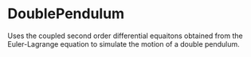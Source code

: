 # DoublePendulum
Uses the coupled second order differential equaitons obtained from the Euler-Lagrange equation to simulate the motion of a double pendulum.
